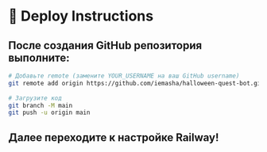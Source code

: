 # 🚀 Deploy Instructions

## После создания GitHub репозитория выполните:

```bash
# Добавьте remote (замените YOUR_USERNAME на ваш GitHub username)
git remote add origin https://github.com/iemasha/halloween-quest-bot.git
        
# Загрузите код
git branch -M main
git push -u origin main
```

## Далее переходите к настройке Railway!
